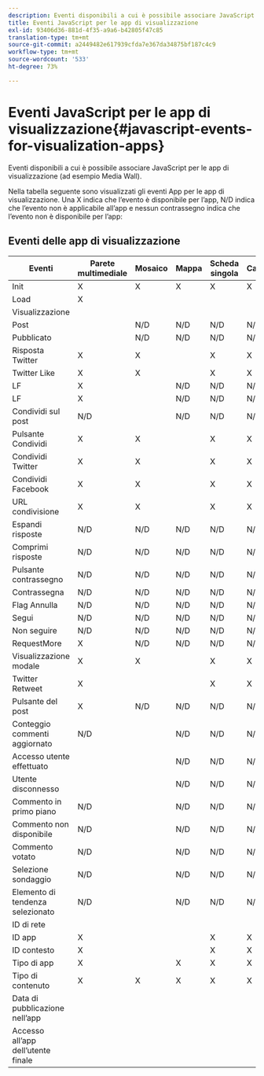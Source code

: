 ```yaml
---
description: Eventi disponibili a cui è possibile associare JavaScript per le app di visualizzazione (ad esempio Media Wall).
title: Eventi JavaScript per le app di visualizzazione
exl-id: 93406d36-881d-4f35-a9a6-b42805f47c85
translation-type: tm+mt
source-git-commit: a2449482e617939cfda7e367da34875bf187c4c9
workflow-type: tm+mt
source-wordcount: '533'
ht-degree: 73%

---
```


# Eventi JavaScript per le app di visualizzazione{#javascript-events-for-visualization-apps}

Eventi disponibili a cui è possibile associare JavaScript per le app di visualizzazione (ad esempio Media Wall).

Nella tabella seguente sono visualizzati gli eventi App per le app di visualizzazione. Una X indica che l’evento è disponibile per l’app, N/D indica che l’evento non è applicabile all’app e nessun contrassegno indica che l’evento non è disponibile per l’app:

## Eventi delle app di visualizzazione

| Eventi | Parete multimediale | Mosaico | Mappa | Scheda singola | Carosello | Pulsante Post | FilmStrip |
|---|---|---|---|---|---|---|---|
| Init | X | X | X | X | X | X | X |
| Load | X |  |  |  |  |  |  |
| Visualizzazione |  |  |  |  |  |  |  |
| Post |  | N/D | N/D | N/D | N/D |  | N/D |
| Pubblicato |  | N/D | N/D | N/D | N/D |  | N/D |
| Risposta Twitter | X | X |  | X | X | N/D | X |
| Twitter Like | X | X |  | X | X | N/D | X |
| LF | X |  | N/D | N/D | N/D | N/D | N/D |
| LF | X |  | N/D | N/D | N/D | N/D | N/D |
| Condividi sul post | N/D |  | N/D | N/D | N/D | N/D | N/D |
| Pulsante Condividi | X | X |  | X | X | N/D | X |
| Condividi Twitter | X | X |  | X | X | N/D | X |
| Condividi Facebook | X | X |  | X | X | N/D | X |
| URL condivisione | X | X |  | X | X | N/D | X |
| Espandi risposte | N/D | N/D | N/D | N/D | N/D | N/D | N/D |
| Comprimi risposte | N/D | N/D | N/D | N/D | N/D | N/D | N/D |
| Pulsante contrassegno | N/D | N/D | N/D | N/D | N/D | N/D | N/D |
| Contrassegna | N/D | N/D | N/D | N/D | N/D | N/D | N/D |
| Flag Annulla | N/D | N/D | N/D | N/D | N/D | N/D | N/D |
| Segui | N/D | N/D | N/D | N/D | N/D | N/D | N/D |
| Non seguire | N/D | N/D | N/D | N/D | N/D | N/D | N/D |
| RequestMore | X | N/D | N/D | N/D | N/D | N/D | N/D |
| Visualizzazione modale | X | X |  | X | X | N/D | X |
| Twitter Retweet | X |  |  | X | X | N/D | X |
| Pulsante del post | X | N/D | N/D | N/D | N/D | X | N/D |
| Conteggio commenti aggiornato | N/D |  | N/D | N/D | N/D | N/D | N/D |
| Accesso utente effettuato |  |  | N/D | N/D | N/D |  | N/D |
| Utente disconnesso |  |  | N/D | N/D | N/D |  | N/D |
| Commento in primo piano | N/D |  | N/D | N/D | N/D | N/D | N/D |
| Commento non disponibile | N/D |  | N/D | N/D | N/D | N/D | N/D |
| Commento votato | N/D |  | N/D | N/D | N/D | N/D | N/D |
| Selezione sondaggio | N/D |  | N/D | N/D | N/D | N/D | N/D |
| Elemento di tendenza selezionato | N/D |  | N/D | N/D | N/D | N/D | N/D |
| ID di rete |  |  |  |  |  |  | N/D |
| ID app | X |  |  | X | X | X | X |
| ID contesto | X |  |  | X | X | X | X |
| Tipo di app | X |  | X | X | X | X | X |
| Tipo di contenuto | X | X | X | X | X | X |  |
| Data di pubblicazione nell’app |  |  |  |  |  |  |  |
| Accesso all’app dell’utente finale |  |  |  |  |  |  |  |

